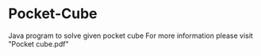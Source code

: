 # Pocket-Cube
Java program to solve given pocket cube
For more information please visit "Pocket cube.pdf"
